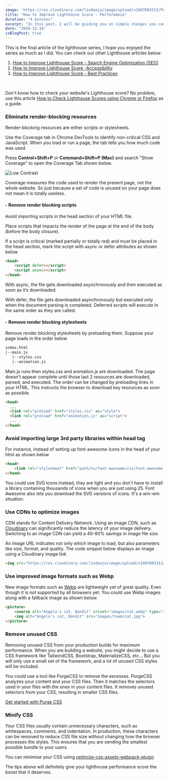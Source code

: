 ```yaml
---
image: 'https://res.cloudinary.com/lindaojo/image/upload/v1607603313/Performance_f1zvh8.png'
title: "How to Improve Lighthouse Score - Performance"
duration: "4 minutes"
excerpt: "In this post, I will be guiding you on simple changes you can make to boost your website's performance."
date: "2020-12-14"
isBlogPost: true
---
```


This is the final article of the lighthouse series, I hope you enjoyed the series as much as I did. You can check out other Lighthouse articles below:

<div>
    <ol class="ml-8">
        <li>
            <a class="link"  href="https://www.lindaojo.com/blog/how-to-improve-lighthouse-score-search-engine-optimization-seo/"  target="_blank" rel="noopener">
                How to Improve Lighthouse Score - Search Engine Optimization (SEO)
            </a>
        </li>
        <li>
            <a class="link"  href="https://www.lindaojo.com/blog/how-to-improve-lighthouse-score-accessibility/"  target="_blank"  rel="noopener">
                How to Improve Lighthouse Score -Accessibility
            </a>
        </li>
        <li>
            <a class="link"  href="https://www.lindaojo.com/blog/how-to-improve-lighthouse-score-best-practices/"  target="_blank"  rel="noopener">
                How to Improve Lighthouse Score - Best Practices
            </a>
        </li>
    </ol>
</div>
<br>

Don't know how to check your website's Lighthouse score? No problem, use this article <a class="link" href="https://www.lindaojo.com/blog/how-to-check-lighthouse-scores-on-chrome-or-firefox/" target="_blank" rel="noopener">How to Check Lighthouse Scores using Chrome or Firefox</a> as a guide.

<h3>Eliminate render-blocking resources</h3>

Render-blocking resources are either scripts or stylesheets.

Use the Coverage tab in Chrome DevTools to identify non-critical CSS and JavaScript. When you load or run a page, the tab tells you how much code was used.

Press <strong>Control+Shift+P</strong> or <strong>Command+Shift+P (Mac)</strong> and search "Show Coverage" to open the Coverage Tab shown below.

<div class="my-5">

![Low Contrast](https://res.cloudinary.com/lindaojo/image/upload/v1607625871/coverage_ev9doq.png)

</div>

Coverage measures the code used to render the present page, not the whole website. So just because a set of code is unused on your page does not mean it is totally useless.

<h4>- Remove render blocking scripts</h4>

Avoid importing scripts in the head section of your HTML file.

Place scripts that impacts the render of the page at the end of the body (before the body closure).

If a script is critical (marked partially or totally red) and must be placed in the head section, mark the script with async or defer attributes as shown below

```html
<head>
    <script defer></script>
    <script async></script>
</head>
```
With async, the file gets downloaded asynchronously and then executed as soon as it’s downloaded.

With defer, the file gets downloaded asynchronously but executed only when the document parsing is completed. Deferred scripts will execute in the same order as they are called.

<h4>- Remove render blocking stylesheets</h4>

Remove render blocking stylesheets by preloading them. Suppose your page loads in the order below

```html
index.html
|--main.js
   |--styles.css
   |--animation.js
```

Main.js runs then styles.css and animation.js are downloaded. The page doesn't appear complete until those last 2 resources are downloaded, parsed, and executed. The order can be changed by preloading links in your HTML. This instructs the browser to download key resources as soon as possible.

```html
<head>
  ...
  <link rel="preload" href="styles.css" as="style">
  <link rel="preload" href="animation.js" as="script">
  ...
</head>
```

<h3>Avoid importing large 3rd party libraries within head tag</h3>

For instance, instead of setting up font-awesome icons in the head of your html as shown below

```html
<head>
    <link rel="stylesheet" href="path/to/font-awesome/css/font-awesome.min.css">
</head>

```
You could use SVG icons instead, they are light and you don't have to install a library containing thousands of icons when you are just using 25. Font Awesome also lets you download the SVG versions of icons. It's a win-win situation.

<h3>Use CDNs to optimize images</h3>

CDN stands for Content Delivery Network. Using an image CDN, such as  <a href="https://cloudinary.com/" target="_blank" rel="noopener" class="link">Cloudinary</a> can significantly reduce the latency of your image delivery. Switching to an image CDN can yield a 40–80% savings in image file size.

An image URL indicates not only which image to load, but also parameters like size, format, and quality. The code snippet below displays an image using a Cloudinary image link

```html
<img src="https://res.cloudinary.com/lindaojo/image/upload/v1607603313/Performance_f1zvh8.png" alt="lighthouse performance report">
```

<h3>Use improved image formats such as Webp</h3>

New image formats such as <a href="https://developers.google.com/speed/webp" target="_blank" rel="noopener" class="link">Webp</a> are lightweight yet of great quality. Even though it is not supported by all browsers yet. You could use Webp images along with a fallback image as shown below.

```html
<picture>
    <source alt="Angela's cat, Bandit" srcset="images/cat.webp" type="image/webp">
    <img alt="Angela's cat, Bandit" src="images/team/cat.jpg">
</picture>
```

<h3>Remove unused CSS</h3>

Removing unused CSS from your production builds for maximum performance.
When you are building a website, you might decide to use a CSS framework like TailwindCSS, Bootstrap, MaterializeCSS, etc... But you will only use a small set of the framework, and a lot of unused CSS styles will be included.

You could use a tool like PurgeCSS to remove the excesses. PurgeCSS analyzes your content and your CSS files. Then it matches the selectors used in your files with the ones in your content files. It removes unused selectors from your CSS, resulting in smaller CSS files.

<a href="https://purgecss.com/#table-of-contents" target="_blank" rel="noopener" class="link">Get started with Purge CSS</a>

<h3>Minify CSS</h3>

Your CSS files usually contain unnecessary characters, such as whitespaces, comments, and indentation. In production, these characters can be removed to reduce CSS file size without changing how the browser processes the styles. This ensures that you are sending the smallest possible bundle to your users.

You can minimise your CSS using <a href="https://github.com/NMFR/optimize-css-assets-webpack-plugin" target="_blank" rel="noopener" class="link">optimize-css-assets-webpack-plugin</a>

The tips above will definitely give your lighthouse performance score the boost that it deserves.
